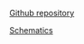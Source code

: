 [Github repository](https://github.com/pichenettes/eurorack/tree/master/shades)

[Schematics](downloads/shades_v40.pdf)